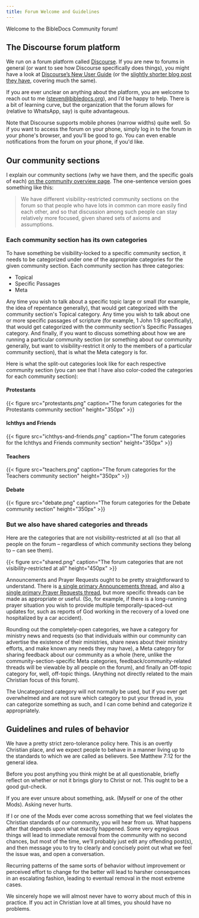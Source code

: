 ```yaml
---
title: Forum Welcome and Guidelines
---
```


Welcome to the BibleDocs Community forum!

## The Discourse forum platform

We run on a forum platform called [Discourse](https://www.discourse.org/). If you are new to forums in general (or want to see how Discourse specifically does things), you might have a look at [Discourse’s New User Guide](https://meta.discourse.org/t/discourse-new-user-guide/96331) (or the [slightly shorter blog post they have](https://blog.discourse.org/2016/12/discourse-new-user-tips-and-tricks/), covering much the same).

If you are ever unclear on anything about the platform, you are welcome to reach out to me (steven@bibledocs.org), and I’d be happy to help. There is a bit of learning curve, but the organization that the forum allows for (relative to WhatsApp, say) is quite advantageous.

Note that Discourse supports mobile phones (narrow widths) quite well. So if you want to access the forum on your phone, simply log in to the forum in your phone's browser, and you'll be good to go. You can even enable notifications from the forum on your phone, if you'd like.

## Our community sections

I explain our community sections (why we have them, and the specific goals of each) [on the community overview page](https://www.bibledocs.org/community-overview/#different-community-sections). The one-sentence version goes something like this:

> We have different visibility-restricted community sections on the forum so that people who have lots in common can more easily find each other, and so that discussion among such people can stay relatively more focused, given shared sets of axioms and assumptions.

### Each community section has its own categories

To have something be visibility-locked to a specific community section, it needs to be categorized under one of the appropriate categories for the given community section. Each community section has three categories:

- Topical
- Specific Passages
- Meta

Any time you wish to talk about a specific topic large or small (for example, the idea of repentance generally), that would get categorized with the community section's Topical category. Any time you wish to talk about one or more specific passages of scripture (for example, 1 John 1:9 specifically), that would get categorized with the community section's Specific Passages category. And finally, if you want to discuss something about how we are running a particular community section (or something about our community generally, but want to visibility-restrict it only to the members of a particular community section), that is what the Meta category is for.

Here is what the split-out categories look like for each respective community section (you can see that I have also color-coded the categories for each community section):

#### Protestants

{{< figure src="protestants.png" caption="The forum categories for the Protestants community section" height="350px" >}}

#### Ichthys and Friends

{{< figure src="ichthys-and-friends.png" caption="The forum categories for the Ichthys and Friends community section" height="350px" >}}

#### Teachers

{{< figure src="teachers.png" caption="The forum categories for the Teachers community section" height="350px" >}}

#### Debate

{{< figure src="debate.png" caption="The forum categories for the Debate community section" height="350px" >}}

### But we also have shared categories and threads

Here are the categories that are not visibility-restricted at all (so that all people on the forum – regardless of which community sections they belong to – can see them).

{{< figure src="shared.png" caption="The forum categories that are not visibility-restricted at all" height="450px" >}}

Announcements and Prayer Requests ought to be pretty straightforward to understand. There is [a single primary Announcements thread](https://community.bibledocs.org/t/announcements-about-the-bibledocs-community/368), and also [a single primary Prayer Requests thread](https://community.bibledocs.org/t/community-prayer-requests/367/2), but more specific threads can be made as appropriate or useful. (So, for example, if there is a long-running prayer situation you wish to provide multiple temporally-spaced-out updates for, such as reports of God working in the recovery of a loved one hospitalized by a car accident).

Rounding out the completely-open categories, we have a category for ministry news and requests (so that individuals within our community can advertise the existence of their ministries, share news about their ministry efforts, and make known any needs they may have), a Meta category for sharing feedback about our community as a whole (here, unlike the community-section-specific Meta categories, feedback/community-related threads will be viewable by all people on the forum), and finally an Off-topic category for, well, off-topic things. (Anything not directly related to the main Christian focus of this forum).

The Uncategorized category will not normally be used, but if you ever get overwhelmed and are not sure which category to put your thread in, you can categorize something as such, and I can come behind and categorize it appropriately.

## Guidelines and rules of behavior

We have a pretty strict zero-tolerance policy here. This is an overtly Christian place, and we expect people to behave in a manner living up to the standards to which we are called as believers. See Matthew 7:12 for the general idea.

Before you post anything you think might be at all questionable, briefly reflect on whether or not it brings glory to Christ or not. This ought to be a good gut-check.

If you are ever unsure about something, ask. (Myself or one of the other Mods). Asking never hurts.

If I or one of the Mods ever come across something that we feel violates the Christian standards of our community, you will hear from us. What happens after that depends upon what exactly happened. Some very egregious things will lead to immediate removal from the community with no second chances, but most of the time, we’ll probably just edit any offending post(s), and then message you to try to clearly and concisely point out what we feel the issue was, and open a conversation.

Recurring patterns of the same sorts of behavior without improvement or perceived effort to change for the better will lead to harsher consequences in an escalating fashion, leading to eventual removal in the most extreme cases.

We sincerely hope we will almost never have to worry about much of this in practice. If you act in Christian love at all times, you should have no problems. 
